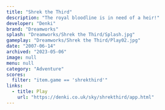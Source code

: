 ```yaml
---
title: "Shrek the Third"
description: "The royal bloodline is in need of a heir!"
developer: "Denki"
brand: "Dreamworks"
splash: "Dreamworks/Shrek the Third/Splash.jpg"
gameplay: "Dreamworks/Shrek the Third/Play02.jpg"
date: "2007-06-14"
archived: "2023-05-06"
image: null
menu: null
category: "Adventure"
scores:
  filter: "item.game == 'shrekthird'"
links:
  - title: Play
    url: "https://denki.co.uk/sky/shrekthird/app.html"
---
```

